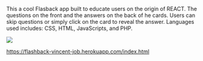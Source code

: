 This a cool Flasback app built to educate users on the origin of REACT. The questions on the front and the answers on the back of he cards. Users can skip questions or simply click on the card to reveal the answer. Languages used includes: CSS, HTML, JavaScripts, and PHP.

![](./src/Flashback/images/screenshot.png)

https://flashback-vincent-job.herokuapp.com/index.html
